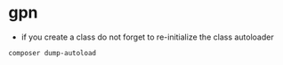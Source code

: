 # gpn
- if you create a class do not forget to re-initialize the class autoloader
```
composer dump-autoload
```